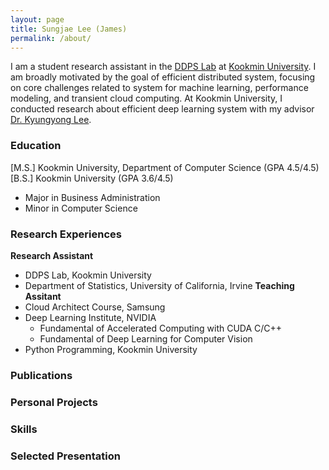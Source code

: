 ```yaml
---
layout: page
title: Sungjae Lee (James)
permalink: /about/
---
```


I am a student research assistant in the [DDPS Lab](https://ddps.cloud) at [Kookmin University](https://kookmin.ac.kr). I am broadly motivated by the goal of efficient distributed system, focusing on core challenges related to system for machine learning, performance modeling, and transient cloud computing. At Kookmin University, I conducted research about efficient deep learning system with my advisor [Dr. Kyungyong Lee](https://leeky.me).

### Education
[M.S.] Kookmin University, Department of Computer Science (GPA 4.5/4.5)
[B.S.] Kookmin University (GPA 3.6/4.5)
- Major in Business Administration
- Minor in Computer Science

### Research Experiences
**Research Assistant**
- DDPS Lab, Kookmin University
- Department of Statistics, University of California, Irvine
**Teaching Assitant**
- Cloud Architect Course, Samsung
- Deep Learning Institute, NVIDIA
    - Fundamental of Accelerated Computing with CUDA C/C++
    - Fundamental of Deep Learning for Computer Vision
- Python Programming, Kookmin University

### Publications


### Personal Projects


### Skills


### Selected Presentation

